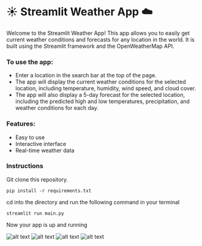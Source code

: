 # ☀️ Streamlit Weather App ☁️

Welcome to the Streamlit Weather App! This app allows you to easily get current weather conditions and forecasts for any location in the world. It is built using the Streamlit framework and the OpenWeatherMap API.

### To use the app:
- Enter a location in the search bar at the top of the page.
- The app will display the current weather conditions for the selected location, including temperature, humidity, wind speed, and cloud cover.
- The app will also display a 5-day forecast for the selected location, including the predicted high and low temperatures, precipitation, and weather conditions for each day.

### Features:

- Easy to use
- Interactive interface
- Real-time weather data

### Instructions

Git clone this repository.

`pip install -r requirements.txt` 

cd into the directory and run the following command in your terminal

`streamlit run main.py`

 Now your app is up and running

![alt text](https://github.com/suleman1412/streamlit-weather/blob/main/photos/1.png?raw=true)
![alt text](https://github.com/suleman1412/streamlit-weather/blob/main/photos/2.png?raw=true)
![alt text](https://github.com/suleman1412/streamlit-weather/blob/main/photos/3.png?raw=true)
![alt text](https://github.com/suleman1412/streamlit-weather/blob/main/photos/4.png?raw=true)
